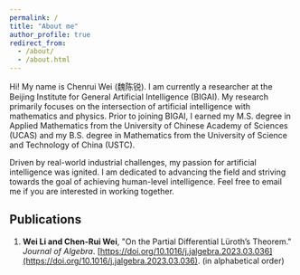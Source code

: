```yaml
---
permalink: /
title: "About me"
author_profile: true
redirect_from: 
  - /about/
  - /about.html
---
```


Hi! My name is Chenrui Wei (魏陈锐). I am currently a researcher at the Beijing Institute for General Artificial Intelligence (BIGAI). My research primarily focuses on the intersection of artificial intelligence with mathematics and physics. Prior to joining BIGAI, I earned my M.S. degree in Applied Mathematics from the University of Chinese Academy of Sciences (UCAS) and my B.S. degree in Mathematics from the University of Science and Technology of China (USTC).

Driven by real-world industrial challenges, my passion for artificial intelligence was ignited. I am dedicated to advancing the field and striving towards the goal of achieving human-level intelligence. Feel free to email me if you are interested in working together.


## Publications
1. **Wei Li and Chen-Rui Wei**, "On the Partial Differential Lüroth’s Theorem." *Journal of Algebra*. [https://doi.org/10.1016/j.jalgebra.2023.03.036](https://doi.org/10.1016/j.jalgebra.2023.03.036). (in alphabetical order)

